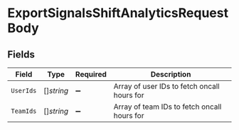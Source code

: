 # ExportSignalsShiftAnalyticsRequestBody


## Fields

| Field                                       | Type                                        | Required                                    | Description                                 |
| ------------------------------------------- | ------------------------------------------- | ------------------------------------------- | ------------------------------------------- |
| `UserIds`                                   | []*string*                                  | :heavy_minus_sign:                          | Array of user IDs to fetch oncall hours for |
| `TeamIds`                                   | []*string*                                  | :heavy_minus_sign:                          | Array of team IDs to fetch oncall hours for |